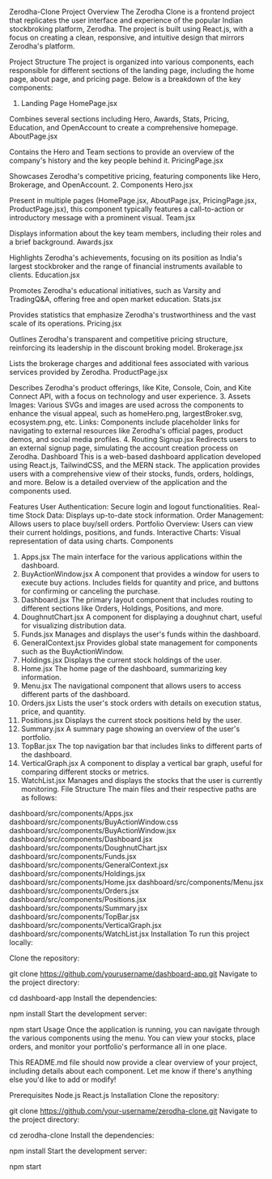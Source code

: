 Zerodha-Clone
Project Overview
The Zerodha Clone is a frontend project that replicates the user interface and experience of the popular Indian stockbroking platform, Zerodha. The project is built using React.js, with a focus on creating a clean, responsive, and intuitive design that mirrors Zerodha's platform.

Project Structure
The project is organized into various components, each responsible for different sections of the landing page, including the home page, about page, and pricing page. Below is a breakdown of the key components:

1. Landing Page
HomePage.jsx

Combines several sections including Hero, Awards, Stats, Pricing, Education, and OpenAccount to create a comprehensive homepage.
AboutPage.jsx

Contains the Hero and Team sections to provide an overview of the company's history and the key people behind it.
PricingPage.jsx

Showcases Zerodha's competitive pricing, featuring components like Hero, Brokerage, and OpenAccount.
2. Components
Hero.jsx

Present in multiple pages (HomePage.jsx, AboutPage.jsx, PricingPage.jsx, ProductPage.jsx), this component typically features a call-to-action or introductory message with a prominent visual.
Team.jsx

Displays information about the key team members, including their roles and a brief background.
Awards.jsx

Highlights Zerodha's achievements, focusing on its position as India's largest stockbroker and the range of financial instruments available to clients.
Education.jsx

Promotes Zerodha's educational initiatives, such as Varsity and TradingQ&A, offering free and open market education.
Stats.jsx

Provides statistics that emphasize Zerodha's trustworthiness and the vast scale of its operations.
Pricing.jsx

Outlines Zerodha's transparent and competitive pricing structure, reinforcing its leadership in the discount broking model.
Brokerage.jsx

Lists the brokerage charges and additional fees associated with various services provided by Zerodha.
ProductPage.jsx

Describes Zerodha's product offerings, like Kite, Console, Coin, and Kite Connect API, with a focus on technology and user experience.
3. Assets
Images: Various SVGs and images are used across the components to enhance the visual appeal, such as homeHero.png, largestBroker.svg, ecosystem.png, etc.
Links: Components include placeholder links for navigating to external resources like Zerodha's official pages, product demos, and social media profiles.
4. Routing
Signup.jsx
Redirects users to an external signup page, simulating the account creation process on Zerodha.
Dashboard
This is a web-based dashboard application developed using React.js, TailwindCSS, and the MERN stack. The application provides users with a comprehensive view of their stocks, funds, orders, holdings, and more. Below is a detailed overview of the application and the components used.

Features
User Authentication: Secure login and logout functionalities.
Real-time Stock Data: Displays up-to-date stock information.
Order Management: Allows users to place buy/sell orders.
Portfolio Overview: Users can view their current holdings, positions, and funds.
Interactive Charts: Visual representation of data using charts.
Components
1. Apps.jsx
The main interface for the various applications within the dashboard.
2. BuyActionWindow.jsx
A component that provides a window for users to execute buy actions.
Includes fields for quantity and price, and buttons for confirming or canceling the purchase.
3. Dashboard.jsx
The primary layout component that includes routing to different sections like Orders, Holdings, Positions, and more.
4. DoughnutChart.jsx
A component for displaying a doughnut chart, useful for visualizing distribution data.
5. Funds.jsx
Manages and displays the user's funds within the dashboard.
6. GeneralContext.jsx
Provides global state management for components such as the BuyActionWindow.
7. Holdings.jsx
Displays the current stock holdings of the user.
8. Home.jsx
The home page of the dashboard, summarizing key information.
9. Menu.jsx
The navigational component that allows users to access different parts of the dashboard.
10. Orders.jsx
Lists the user's stock orders with details on execution status, price, and quantity.
11. Positions.jsx
Displays the current stock positions held by the user.
12. Summary.jsx
A summary page showing an overview of the user's portfolio.
13. TopBar.jsx
The top navigation bar that includes links to different parts of the dashboard.
14. VerticalGraph.jsx
A component to display a vertical bar graph, useful for comparing different stocks or metrics.
15. WatchList.jsx
Manages and displays the stocks that the user is currently monitoring.
File Structure
The main files and their respective paths are as follows:

dashboard/src/components/Apps.jsx
dashboard/src/components/BuyActionWindow.css
dashboard/src/components/BuyActionWindow.jsx
dashboard/src/components/Dashboard.jsx
dashboard/src/components/DoughnutChart.jsx
dashboard/src/components/Funds.jsx
dashboard/src/components/GeneralContext.jsx
dashboard/src/components/Holdings.jsx
dashboard/src/components/Home.jsx
dashboard/src/components/Menu.jsx
dashboard/src/components/Orders.jsx
dashboard/src/components/Positions.jsx
dashboard/src/components/Summary.jsx
dashboard/src/components/TopBar.jsx
dashboard/src/components/VerticalGraph.jsx
dashboard/src/components/WatchList.jsx
Installation
To run this project locally:

Clone the repository:

git clone https://github.com/yourusername/dashboard-app.git
Navigate to the project directory:

cd dashboard-app
Install the dependencies:

npm install
Start the development server:

npm start
Usage
Once the application is running, you can navigate through the various components using the menu. You can view your stocks, place orders, and monitor your portfolio's performance all in one place.

This README.md file should now provide a clear overview of your project, including details about each component. Let me know if there's anything else you'd like to add or modify!

Prerequisites
Node.js
React.js
Installation
Clone the repository:

git clone https://github.com/your-username/zerodha-clone.git
Navigate to the project directory:

cd zerodha-clone
Install the dependencies:

npm install
Start the development server:

npm start
